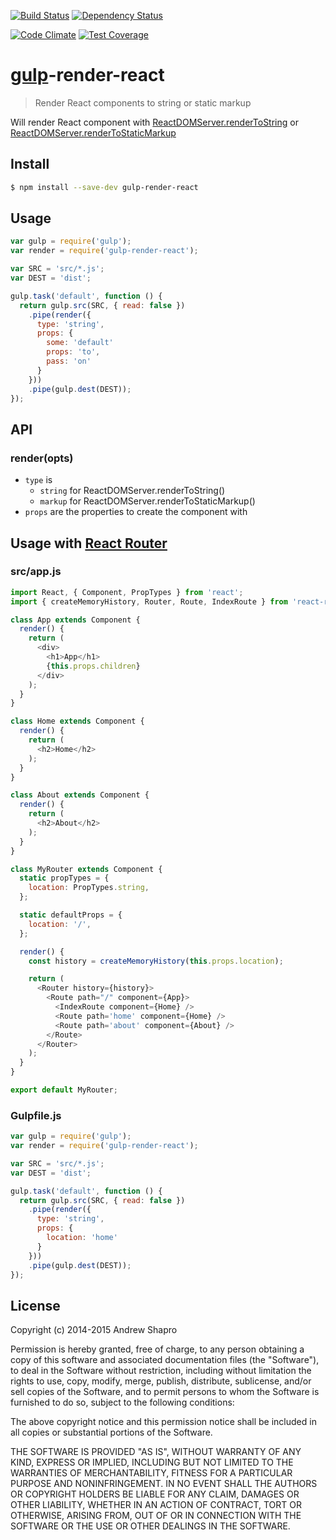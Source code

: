 [![Build Status](https://travis-ci.org/abramz/gulp-render-react.svg)](https://travis-ci.org/abramz/gulp-render-react)
[![Dependency Status](https://david-dm.org/abramz/gulp-render-react.svg)](https://david-dm.org/abramz/gulp-render-react)

[![Code Climate](https://codeclimate.com/github/abramz/gulp-render-react/badges/gpa.svg)](https://codeclimate.com/github/abramz/gulp-render-react)
[![Test Coverage](https://codeclimate.com/github/abramz/gulp-render-react/badges/coverage.svg)](https://codeclimate.com/github/abramz/gulp-render-react/coverage)

# [gulp](http://gulpjs.com)-render-react 
> Render React components to string or static markup

Will render React component with [ReactDOMServer.renderToString](https://facebook.github.io/react/docs/top-level-api.html#reactdomserver.rendertostring) or [ReactDOMServer.renderToStaticMarkup](https://facebook.github.io/react/docs/top-level-api.html#reactdomserver.rendertostaticmarkup)

## Install
```sh
$ npm install --save-dev gulp-render-react
```

## Usage
```js
var gulp = require('gulp');
var render = require('gulp-render-react');

var SRC = 'src/*.js';
var DEST = 'dist';

gulp.task('default', function () {
  return gulp.src(SRC, { read: false })
    .pipe(render({
      type: 'string',
      props: {
        some: 'default'
        props: 'to',
        pass: 'on'
      }
    }))
    .pipe(gulp.dest(DEST));
});
```
## API

### render(opts)

* `type` is
  * `string` for ReactDOMServer.renderToString()
  * `markup` for ReactDOMServer.renderToStaticMarkup()
* `props` are the properties to create the component with

## Usage with [React Router](https://github.com/reactjs/react-router)
### src/app.js
```js
import React, { Component, PropTypes } from 'react';
import { createMemoryHistory, Router, Route, IndexRoute } from 'react-router';

class App extends Component {
  render() {
    return (
      <div>
        <h1>App</h1>
        {this.props.children}
      </div>
    );
  }
}

class Home extends Component {
  render() {
    return (
      <h2>Home</h2>
    );
  }
}

class About extends Component {
  render() {
    return (
      <h2>About</h2>
    );
  }
}

class MyRouter extends Component {
  static propTypes = {
    location: PropTypes.string,
  };

  static defaultProps = {
    location: '/',
  };

  render() {
    const history = createMemoryHistory(this.props.location);

    return (
      <Router history={history}>
        <Route path="/" component={App}>
          <IndexRoute component={Home} />
          <Route path='home' component={Home} />
          <Route path='about' component={About} />
        </Route>
      </Router>
    );
  }
}

export default MyRouter;
```

### Gulpfile.js
```js
var gulp = require('gulp');
var render = require('gulp-render-react');

var SRC = 'src/*.js';
var DEST = 'dist';

gulp.task('default', function () {
  return gulp.src(SRC, { read: false })
    .pipe(render({
      type: 'string',
      props: {
        location: 'home'
      }
    }))
    .pipe(gulp.dest(DEST));
});
```

## License

Copyright (c) 2014-2015 Andrew Shapro

Permission is hereby granted, free of charge, to any person obtaining a copy of this software and associated documentation files (the "Software"), to deal in the Software without restriction, including without limitation the rights to use, copy, modify, merge, publish, distribute, sublicense, and/or sell copies of the Software, and to permit persons to whom the Software is furnished to do so, subject to the following conditions:

The above copyright notice and this permission notice shall be included in all copies or substantial portions of the Software.

THE SOFTWARE IS PROVIDED "AS IS", WITHOUT WARRANTY OF ANY KIND, EXPRESS OR IMPLIED, INCLUDING BUT NOT LIMITED TO THE WARRANTIES OF MERCHANTABILITY, FITNESS FOR A PARTICULAR PURPOSE AND NONINFRINGEMENT. IN NO EVENT SHALL THE AUTHORS OR COPYRIGHT HOLDERS BE LIABLE FOR ANY CLAIM, DAMAGES OR OTHER LIABILITY, WHETHER IN AN ACTION OF CONTRACT, TORT OR OTHERWISE, ARISING FROM, OUT OF OR IN CONNECTION WITH THE SOFTWARE OR THE USE OR OTHER DEALINGS IN THE SOFTWARE.
